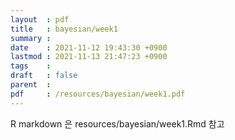 ```yaml
---
layout  : pdf
title   : bayesian/week1
summary :
date    : 2021-11-12 19:43:30 +0900
lastmod : 2021-11-13 21:47:23 +0900
tags    :
draft   : false
parent  :
pdf     : /resources/bayesian/week1.pdf
---
```


R markdown 은 resources/bayesian/week1.Rmd 참고
